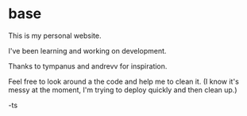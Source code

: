 # base
This is my personal website.

I've been learning and working on development.

Thanks to tympanus and andrevv for inspiration.

Feel free to look around a the code and help me to clean it. (I know it's messy at the moment, I'm trying to deploy quickly and then clean up.)

-ts
